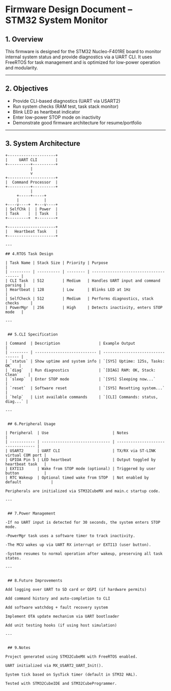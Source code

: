 # Firmware Design Document – STM32 System Monitor

## 1. Overview

This firmware is designed for the STM32 Nucleo-F401RE board to monitor internal system status and provide diagnostics via a UART CLI. It uses FreeRTOS for task management and is optimized for low-power operation and modularity.

---

## 2. Objectives

- Provide CLI-based diagnostics (UART via USART2)
- Run system checks (RAM test, task stack monitor)
- Blink LED as heartbeat indicator
- Enter low-power STOP mode on inactivity
- Demonstrate good firmware architecture for resume/portfolio

---

## 3. System Architecture

```text
+---------------------+
|     UART CLI        |
+----------+----------+
           |
           v
+---------------------+
|  Command Processor  |
+----------+----------+
           |
     +-----+-----+
     |           |
+----v----+  +---v----+
| SelfChk |  | Power  |
| Task    |  | Task   |
+---------+  +--------+

+---------------------+
|   Heartbeat Task    |
+---------------------+

---

## 4.RTOS Task Design

| Task Name | Stack Size | Priority | Purpose                                |
| --------- | ---------- | -------- | -------------------------------------- |
| CLI Task  | 512        | Medium   | Handles UART input and command parsing |
| Heartbeat | 128        | Low      | Blinks LED at 1Hz                      |
| SelfCheck | 512        | Medium   | Performs diagnostics, stack checks     |
| PowerMgr  | 256        | High     | Detects inactivity, enters STOP mode   |

---


 ## 5.CLI Specification

| Command  | Description                 | Example Output                    |
| -------- | --------------------------- | --------------------------------- |
| `status` | Show uptime and system info | `[SYS] Uptime: 125s, Tasks: OK`   |
| `diag`   | Run diagnostics             | `[DIAG] RAM: OK, Stack: Clean`    |
| `sleep`  | Enter STOP mode             | `[SYS] Sleeping now...`           |
| `reset`  | Software reset              | `[SYS] Resetting system...`       |
| `help`   | List available commands     | `[CLI] Commands: status, diag...` |

---


 ## 6.Peripheral Usage

| Peripheral  | Use                            | Notes                              |
| ----------- | ------------------------------ | ---------------------------------- |
| USART2      | UART CLI                       | TX/RX via ST-LINK virtual COM port |
| GPIOA Pin 5 | LED heartbeat                  | Output toggled by heartbeat task   |
| EXTI13      | Wake from STOP mode (optional) | Triggered by user button           |
| RTC Wakeup  | Optional timed wake from STOP  | Not enabled by default             |

Peripherals are initialized via STM32CubeMX and main.c startup code.

---


 ## 7.Power Management

-If no UART input is detected for 30 seconds, the system enters STOP mode.

-PowerMgr task uses a software timer to track inactivity.

-The MCU wakes up via UART RX interrupt or EXTI13 (user button).

-System resumes to normal operation after wakeup, preserving all task states.

---


 ## 8.Future Improvements

Add logging over UART to SD card or QSPI (if hardware permits)

Add command history and auto-completion to CLI

Add software watchdog + fault recovery system

Implement OTA update mechanism via UART bootloader

Add unit testing hooks (if using host simulation)

---


 ## 9.Notes

Project generated using STM32CubeMX with FreeRTOS enabled.

UART initialized via MX_USART2_UART_Init().

System tick based on SysTick timer (default in STM32 HAL).

Tested with STM32CubeIDE and STM32CubeProgrammer.

